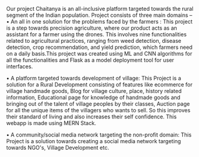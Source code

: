 Our project Chaitanya is an all-inclusive platform targeted towards the rural segment of the Indian population. Project consists of three main domains –
• An all in one solution for the problems faced by the farmers :
        This project is a step towards precision agriculture, where our product acts as an assistant for a farmer using the drones. This involves nine functionalities related to agricultural practices, ranging from weed detection, disease detection, crop recommendation, and yield prediction, which farmers need on a daily basis.This project was created using ML and CNN algorithms for all the functionalities and Flask as a model deployment tool for user interfaces.

• A platform targeted towards development of village:
        This Project is a solution for a Rural Development consisting of features like ecommerce for village handmade goods, Blog for village culture, place, history related information, Educational page for knowledge of handmade goods and bringing out of the talent of village peoples by their classes, Auction page for all the unique items of the villagers who wants to sell. So this improves their standard of living and also increases their self confidence. This webapp is made using MERN Stack.

• A community/social media network targeting the non-profit domain:
    This Project is a solution towards creating a social media network targeting towards NGO's, Village Development etc.
